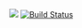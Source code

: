 <a href="https://codeclimate.com/github/codeclimate/codeclimate/maintainability"><img src="https://api.codeclimate.com/v1/badges/a99a88d28ad37a79dbf6/maintainability" /></a>
[![Build Status](https://travis-ci.org/InnerImmolation/project-lvl1-s466.svg?branch=master)](https://travis-ci.org/InnerImmolation/project-lvl1-s466)
